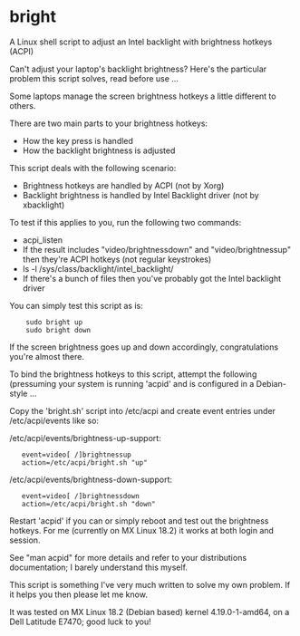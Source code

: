 # bright
A Linux shell script to adjust an Intel backlight with brightness hotkeys (ACPI)

Can't adjust your laptop's backlight brightness? Here's the particular problem this script solves, read before use ...

Some laptops manage the screen brightness hotkeys a little different to others.

There are two main parts to your brightness hotkeys:

 * How the key press is handled
 * How the backlight brightness is adjusted

This script deals with the following scenario:

 * Brightness hotkeys are handled by ACPI (not by Xorg)
 * Backlight brightness is handled by Intel Backlight driver (not by xbacklight)

To test if this applies to you, run the following two commands:

 * acpi\_listen
  * If the result includes "video/brightnessdown" and "video/brightnessup" then they're ACPI hotkeys (not regular keystrokes)
 * ls -l /sys/class/backlight/intel\_backlight/
  * If there's a bunch of files then you've probably got the Intel backlight driver

You can simply test this script as is:

        sudo bright up
        sudo bright down

If the screen brightness goes up and down accordingly, congratulations you're almost there.

To bind the brightness hotkeys to this script, attempt the following (pressuming your system is running 'acpid' and is configured in a Debian-style ...

Copy the 'bright.sh' script into /etc/acpi and create event entries under /etc/acpi/events like so:

 /etc/acpi/events/brightness-up-support:

       event=video[ /]brightnessup
       action=/etc/acpi/bright.sh "up"

 /etc/acpi/events/brightness-down-support:
 
       event=video[ /]brightnessdown
       action=/etc/acpi/bright.sh "down"

Restart 'acpid' if you can or simply reboot and test out the brightness hotkeys. For me (currently on MX Linux 18.2) it works at both login and session.

See "man acpid" for more details and refer to your distributions documentation; I barely understand this myself.

This script is something I've very much written to solve my own problem. If it helps you then please let me know.

It was tested on MX Linux 18.2 (Debian based) kernel 4.19.0-1-amd64, on a Dell Latitude E7470; good luck to you!
